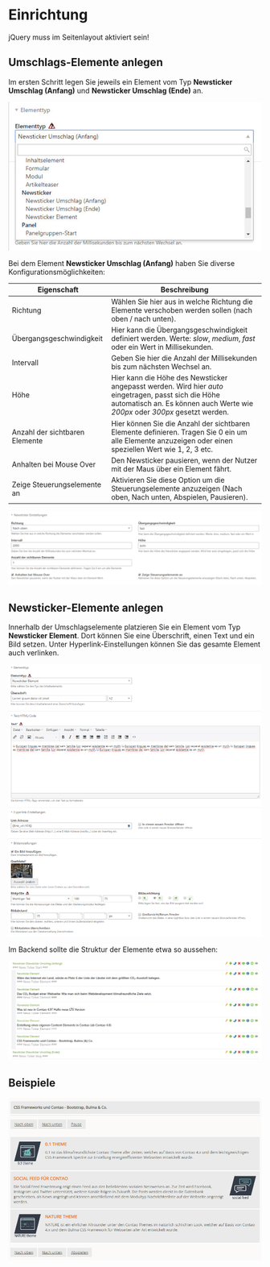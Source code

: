 # Einrichtung

jQuery muss im Seitenlayout aktiviert sein!

## Umschlags-Elemente anlegen

Im ersten Schritt legen Sie jeweils ein Element vom Typ **Newsticker Umschlag (Anfang)** und 
**Newsticker Umschlag (Ende)** an.

![](../_images/newsticker/newsticker_umschlagselemente.jpg)

Bei dem Element **Newsticker Umschlag (Anfang)** haben Sie diverse Konfigurationsmöglichkeiten:

| Eigenschaft | Beschreibung |
| ------------- | ------------- |
| Richtung | Wählen Sie hier aus in welche Richtung die Elemente verschoben werden sollen (nach oben / nach unten). | 
| Übergangsgeschwindigkeit | Hier kann die Übergangsgeschwindigkeit definiert werden. Werte: _slow_, _medium_, _fast_ oder ein Wert in Millisekunden. |
| Intervall | Geben Sie hier die Anzahl der Millisekunden bis zum nächsten Wechsel an. |
| Höhe | Hier kann die Höhe des Newsticker angepasst werden. Wird hier _auto_ eingetragen, passt sich die Höhe automatisch an. Es können auch Werte wie _200px_ oder _300px_ gesetzt werden. |
| Anzahl der sichtbaren Elemente | Hier können Sie die Anzahl der sichtbaren Elemente definieren. Tragen Sie 0 ein um alle Elemente anzuzeigen oder einen speziellen Wert wie 1, 2, 3 etc. |
| Anhalten bei Mouse Over | Den Newsticker pausieren, wenn der Nutzer mit der Maus über ein Element fährt. |
| Zeige Steuerungselemente an | Aktivieren Sie diese Option um die Steuerungselemente anzuzeigen (Nach oben, Nach unten, Abspielen, Pausieren). |

![](../_images/newsticker/newsticker_einstellungen.png)

## Newsticker-Elemente anlegen

Innerhalb der Umschlagselemente platzieren Sie ein Element vom Typ **Newsticker Element**. Dort können Sie eine 
Überschrift, einen Text und ein Bild setzen. Unter Hyperlink-Einstellungen können Sie das gesamte Element auch 
verlinken.

![](../_images/newsticker/newsticker_element.png)

Im Backend sollte die Struktur der Elemente etwa so aussehen:

![](../_images/newsticker/newsticker_elemente_im_backend.png)

## Beispiele

![](../_images/newsticker/newsticker_beispiele.png)
